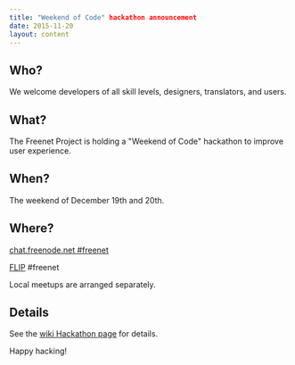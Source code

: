 ```yaml
---
title: "Weekend of Code" hackathon announcement
date: 2015-11-20
layout: content
---
```


## Who?

We welcome developers of all skill levels, designers, translators, and users.

## What?

The Freenet Project is holding a "Weekend of Code" hackathon to improve user experience.

## When?

The weekend of December 19th and 20th.

## Where?

[chat.freenode.net #freenet][irc_url]

[FLIP][flip_url] #freenet

Local meetups are arranged separately.

## Details

See the [wiki Hackathon page][hackathon_url] for details.

Happy hacking!

[irc_url]: /pages/help.html#irc
[flip_url]: https://wiki.freenetproject.org/FLIP
[hackathon_url]: https://wiki.freenetproject.org/Wiki/Hackathon
